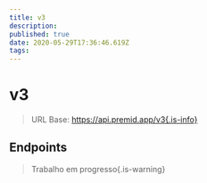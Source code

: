 ```yaml
---
title: v3
description:
published: true
date: 2020-05-29T17:36:46.619Z
tags:
---
```


# v3

> URL Base: https://api.premid.app/v3{.is-info}


## Endpoints
> Trabalho em progresso{.is-warning}
